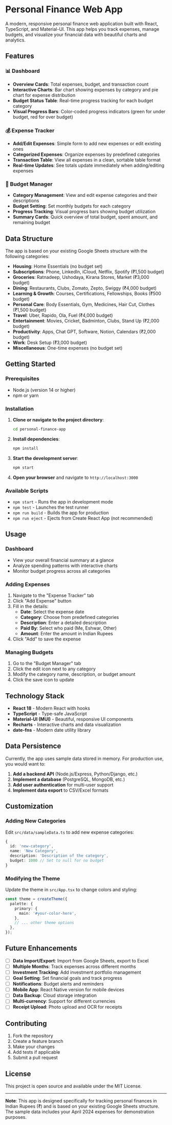 # Personal Finance Web App

A modern, responsive personal finance web application built with React, TypeScript, and Material-UI. This app helps you track expenses, manage budgets, and visualize your financial data with beautiful charts and analytics.

## Features

### 📊 Dashboard
- **Overview Cards**: Total expenses, budget, and transaction count
- **Interactive Charts**: Bar chart showing expenses by category and pie chart for expense distribution
- **Budget Status Table**: Real-time progress tracking for each budget category
- **Visual Progress Bars**: Color-coded progress indicators (green for under budget, red for over budget)

### 💰 Expense Tracker
- **Add/Edit Expenses**: Simple form to add new expenses or edit existing ones
- **Categorized Expenses**: Organize expenses by predefined categories
- **Transaction Table**: View all expenses in a clean, sortable table format
- **Real-time Updates**: See totals update immediately when adding/editing expenses

### 🎯 Budget Manager
- **Category Management**: View and edit expense categories and their descriptions
- **Budget Setting**: Set monthly budgets for each category
- **Progress Tracking**: Visual progress bars showing budget utilization
- **Summary Cards**: Quick overview of total budget, spent amount, and remaining budget

## Data Structure

The app is based on your existing Google Sheets structure with the following categories:

- **Housing**: Home Essentials (no budget set)
- **Subscriptions**: Phone, LinkedIn, iCloud, Netflix, Spotify (₹1,500 budget)
- **Groceries**: Ratnadeep, Ushodaya, Kirana Stores, Market (₹3,000 budget)
- **Dining**: Restaurants, Clubs, Zomato, Zepto, Swiggy (₹4,000 budget)
- **Learning & Growth**: Courses, Certifications, Fellowships, Books (₹500 budget)
- **Personal Care**: Body Essentials, Gym, Medicines, Hair Cut, Clothes (₹1,500 budget)
- **Travel**: Uber, Rapido, Ola, Fuel (₹4,000 budget)
- **Entertainment**: Movies, Cricket, Badminton, Clubs, Stand Up (₹2,000 budget)
- **Productivity**: Apps, Chat GPT, Software, Notion, Calendars (₹2,000 budget)
- **Work**: Desk Setup (₹3,000 budget)
- **Miscellaneous**: One-time expenses (no budget set)

## Getting Started

### Prerequisites
- Node.js (version 14 or higher)
- npm or yarn

### Installation

1. **Clone or navigate to the project directory**:
   ```bash
   cd personal-finance-app
   ```

2. **Install dependencies**:
   ```bash
   npm install
   ```

3. **Start the development server**:
   ```bash
   npm start
   ```

4. **Open your browser** and navigate to `http://localhost:3000`

### Available Scripts

- `npm start` - Runs the app in development mode
- `npm test` - Launches the test runner
- `npm run build` - Builds the app for production
- `npm run eject` - Ejects from Create React App (not recommended)

## Usage

### Dashboard
- View your overall financial summary at a glance
- Analyze spending patterns with interactive charts
- Monitor budget progress across all categories

### Adding Expenses
1. Navigate to the "Expense Tracker" tab
2. Click "Add Expense" button
3. Fill in the details:
   - **Date**: Select the expense date
   - **Category**: Choose from predefined categories
   - **Description**: Enter a detailed description
   - **Paid By**: Select who paid (Me, Eshwar, Other)
   - **Amount**: Enter the amount in Indian Rupees
4. Click "Add" to save the expense

### Managing Budgets
1. Go to the "Budget Manager" tab
2. Click the edit icon next to any category
3. Modify the category name, description, or budget amount
4. Click the save icon to update

## Technology Stack

- **React 18** - Modern React with hooks
- **TypeScript** - Type-safe JavaScript
- **Material-UI (MUI)** - Beautiful, responsive UI components
- **Recharts** - Interactive charts and data visualization
- **date-fns** - Modern date utility library

## Data Persistence

Currently, the app uses sample data stored in memory. For production use, you would want to:

1. **Add a backend API** (Node.js/Express, Python/Django, etc.)
2. **Implement a database** (PostgreSQL, MongoDB, etc.)
3. **Add user authentication** for multi-user support
4. **Implement data export** to CSV/Excel formats

## Customization

### Adding New Categories
Edit `src/data/sampleData.ts` to add new expense categories:

```typescript
{
  id: 'new-category',
  name: 'New Category',
  description: 'Description of the category',
  budget: 1000 // Set to null for no budget
}
```

### Modifying the Theme
Update the theme in `src/App.tsx` to change colors and styling:

```typescript
const theme = createTheme({
  palette: {
    primary: {
      main: '#your-color-here',
    },
    // ... other theme options
  },
});
```

## Future Enhancements

- [ ] **Data Import/Export**: Import from Google Sheets, export to Excel
- [ ] **Multiple Months**: Track expenses across different months
- [ ] **Investment Tracking**: Add investment portfolio management
- [ ] **Goal Setting**: Set financial goals and track progress
- [ ] **Notifications**: Budget alerts and reminders
- [ ] **Mobile App**: React Native version for mobile devices
- [ ] **Data Backup**: Cloud storage integration
- [ ] **Multi-currency**: Support for different currencies
- [ ] **Receipt Upload**: Photo upload and OCR for receipts

## Contributing

1. Fork the repository
2. Create a feature branch
3. Make your changes
4. Add tests if applicable
5. Submit a pull request

## License

This project is open source and available under the MIT License.

---

**Note**: This app is designed specifically for tracking personal finances in Indian Rupees (₹) and is based on your existing Google Sheets structure. The sample data includes your April 2024 expenses for demonstration purposes.
